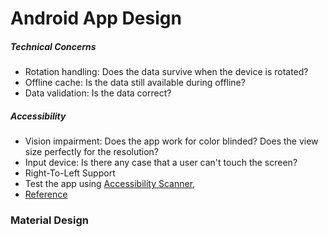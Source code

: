 # Android App Design

##### Technical Concerns
- Rotation handling: Does the data survive when the device is rotated?
- Offline cache: Is the data still available during offline?
- Data validation: Is the data correct?

##### Accessibility
- Vision impairment: Does the app work for color blinded? Does the view size perfectly for the resolution?
- Input device: Is there any case that a user can't touch the screen?
- Right-To-Left Support
- Test the app using [Accessibility Scanner](https://play.google.com/store/apps/details?id=com.google.android.apps.accessibility.auditor&hl=en_US), 
- [Reference](https://developer.android.com/guide/topics/ui/accessibility/testing)
 
### Material Design


  

